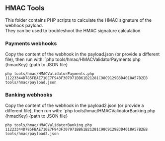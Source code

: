 ## HMAC Tools

This folder contains PHP scripts to calculate the HMAC signature of the webhook payload.  
They can be used to troubleshoot the HMAC signature calculation.

### Payments webhooks

Copy the content of the webhook in the payload.json (or provide a different file), then run with: 
`php tools/hmac/HMACValidatorPayments.php {hmacKey} {path to JSON file}
```
php tools/hmac/HMACValidatorPayments.php 11223344D785FBAE710E7F943F307971BB61B21281C98C9129B3D4018A57B2EB tools/hmac/payload.json
```

### Banking webhooks

Copy the content of the webhook in the payload2.json (or provide a different file), then run with: 
`php tools/hmac/HMACValidatorBanking.php {hmacKey} {path to JSON file}
```
php tools/hmac/HMACValidatorBanking.php 11223344D785FBAE710E7F943F307971BB61B21281C98C9129B3D4018A57B2EB tools/hmac/payload2.json
```
